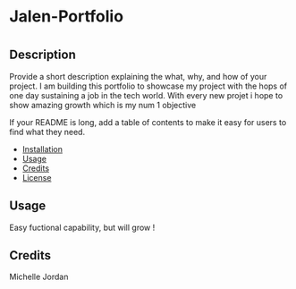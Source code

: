 # Jalen-Portfolio
# <Your-Project-Title>

## Description

Provide a short description explaining the what, why, and how of your project. 
I am building this portfolio to showcase my project with the hops of one day sustaining a job in the tech world.
With every new projet i hope to show amazing growth which is my num 1 objective 

If your README is long, add a table of contents to make it easy for users to find what they need.

- [Installation](#installation)
- [Usage](#usage)
- [Credits](#credits)
- [License](#license)


## Usage

Easy fuctional capability, but will grow !



## Credits
Michelle Jordan

  

